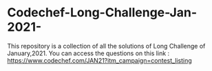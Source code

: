 # Codechef-Long-Challenge-Jan-2021-
This repository is a collection of all the solutions of Long Challenge of January,2021.
You can access the questions on this link :
https://www.codechef.com/JAN21?itm_campaign=contest_listing
